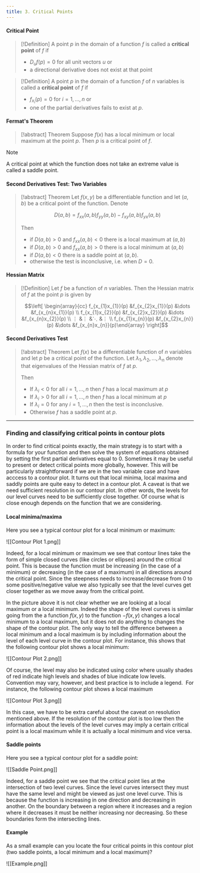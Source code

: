 ```yaml
---
title: 3. Critical Points
---
```


#### Critical Point
>[!Definition]
>A point $p$ in the domain of a function $f$ is called a **critical point** of $f$ if
>
>- $D_{u}f(p)=0$ for all unit vectors $u$ or
>- a directional derivative does not exist at that point

>[!Definition]
>A point $p$ in the domain of a function $f$ of $n$ variables is called a **critical point** of $f$ if
>
>- $f_{x_{i}}(p)=0$ for $i=1,\dots,n$ or
>- one of the partial derivatives fails to exist at $p$.

#### Fermat's Theorem
>[!abstract] Theorem
>Suppose $f(x)$ has a local minimum or local maximum at the point $p$. Then $p$ is a critical point of $f$.

> [!note]
>A critical point at which the function does not take an extreme value is called a saddle point.

#### Second Derivatives Test: Two Variables
>[!abstract] Theorem
>Let $f(x,y)$ be a differentiable function and let $(a,b)$ be a critical point of the function. Denote
>
>$$D(a,b)=f_{xx}(a,b)f_{yy}(a,b)-f_{xy}(a,b)f_{yx}(a,b)$$
>
>Then
>
>- if $D(a,b) > 0$ and $f_{xx}(a,b)<0$ there is a local maximum at $(a,b)$
>- if $D(a,b)>0$ and $f_{xx}(a,b)>0$ there is a local minimum at $(a,b)$
>- if $D(a,b)<0$ there is a saddle point at $(a,b)$.
>- otherwise the test is inconclusive, i.e. when $D=0$.

#### Hessian Matrix
>[!Definition]
>Let $f$ be a function of $n$ variables. Then the Hessian matrix of $f$ at the point $p$ is given by
>
>$$\left[ \begin{array}{cc} f_{x_{1}x_{1}}(p) &f_{x_{2}x_{1}}(p) &\dots &f_{x_{n}x_{1}}(p) \\ f_{x_{1}x_{2}}(p) &f_{x_{2}x_{2}}(p) &\dots &f_{x_{n}x_{2}}(p) \\ ⋮ &⋮ &⋱ &⋮ \\ f_{x_{1}x_{n}}(p) &f_{x_{2}x_{n}}(p) &\dots &f_{x_{n}x_{n}}(p)\end{array} \right]$$

#### Second Derivatives Test
>[!abstract] Theorem
>Let $f(x)$ be a differentiable function of $n$ variables and let $p$ be a critical point of the function. Let $\lambda_{1},\lambda_{2},\dots,\lambda_{n}$ denote that eigenvalues of the Hessian matrix of $f$ at $p$.
>
>Then
>
>- If $\lambda_{i}<0$ for all $i=1,\dots,n$ then $f$ has a local maximum at $p$
>- If $\lambda_{i}>0$ for all $i=1,\dots,n$ then $f$ has a local minimum at $p$
>- If $\lambda_{i}=0$ for any $i=1,\dots,n$ then the test is inconclusive.
>- Otherwise $f$ has a saddle point at $p$.

---
### **Finding and classifying critical points in contour plots**
In order to find critical points exactly, the main strategy is to start with a formula for your function and then solve the system of equations obtained by setting the first partial derivatives equal to $0$. Sometimes it may be useful to present or detect critical points more globally, however. This will be particularly straightforward if we are in the two variable case and have acccess to a contour plot. It turns out that local minima, local maxima and saddly points are quite easy to detect in a contour plot. A caveat is that we need sufficient resolution in our contour plot. In other words, the levels for our level curves need to be sufficiently close together. Of course what is close enough depends on the function that we are considering.
#### Local minima/maxima
Here you see a typical contour plot for a local minimum or maximum:

![[Contour Plot 1.png]]

Indeed, for a local minimum or maximum we see that contour lines take the form of simple closed curves (like circles or ellipses) around the critical point. This is because the function must be increasing (in the case of a minimum) or decreasing (in the case of a maximum) in all directions around the critical point. Since the steepness needs to increase/decrease from $0$ to some positive/negative value we also typically see that the level curves get closer together as we move away from the critical point.

In the picture above it is not clear whether we are looking at a local maximum or a local minimum. Indeed the shape of the level curves is similar going from the a function $f(x,y)$ to the function $-f(x,y)$ changes a local minimum to a local maximum, but it does not do anything to changes the shape of the contour plot. The only way to tell the difference between a local minimum and a local maximum is by including information about the level of each level curve in the contour plot. For instance, this shows that the following contour plot shows a local minimum:

![[Contour Plot 2.png]]

Of course, the level may also be indicated using color where usually shades of red indicate high levels and shades of blue indicate low levels. Convention may vary, however, and best practice is to include a legend.  For instance, the following contour plot shows a local maximum

![[Contour Plot 3.png]]

In this case, we have to be extra careful about the caveat on resolution mentioned above. If the resolution of the contour plot is too low then the information about the levels of the level curves may imply a certain critical point is a local maximum while it is actually a local minimum and vice versa.

#### Saddle points
Here you see a typical contour plot for a saddle point:

![[Saddle Point.png]]

Indeed, for a saddle point we see that the critical point lies at the intersection of two level curves. Since the level curves intersect they must have the same level and might be viewed as just one level curve. This is because the function is increasing in one direction and decreasing in another. On the boundary between a region where it increases and a region where it decreases it must be neither increasing nor decreasing. So these boundaries form the intersecting lines. 
#### Example
As a small example can you locate the four critical points in this contour plot (two saddle points, a local minimum and a local maximum)?

![[Example.png]]
